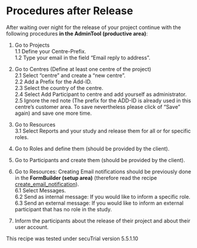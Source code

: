 # Procedures after Release
After waiting over night for the release of your project continue with the following procedures **in the AdminTool (productive area)**:

1. Go to Projects  
    1.1 Define your Centre-Prefix.  
    1.2 Type your email in the field “Email reply to address”.  

2. Go to Centres (Define at least one centre of the project)  
    2.1 Select “centre” and create a “new centre”.  
    2.2 Add a Prefix for the Add-ID.  
    2.3 Select the country of the centre.  
    2.4 Select Add Participant to centre and add yourself as administrator.  
    2.5 Ignore the red note (The prefix for the ADD-ID is already used in this centre’s customer area. To save nevertheless please click of “Save” again) and save one more time.

3. Go to Resources  
    3.1 Select Reports and your study and release them for all or for specific roles.

4. Go to Roles and define them (should be provided by the client).
      
5. Go to Participants and create them (should be provided by the client).
      
6. Go to Resources: Creating Email notifications should be previously done in the **FormBuilder (setup area)** (therefore read the recipe [create_email_notification](https://swissclinicaltrialorganisation.github.io/DM_secuTrial_recipes/create_email_notification/)).  
    6.1 Select Messages.  
    6.2 Send as internal message: If you would like to inform a specific role.  
    6.3 Send an external message: If you would like to inform an external participant that has no role in the study.  
    
7. Inform the participants about the release of their project and about their user account.

This recipe was tested under secuTrial version 5.5.1.10

